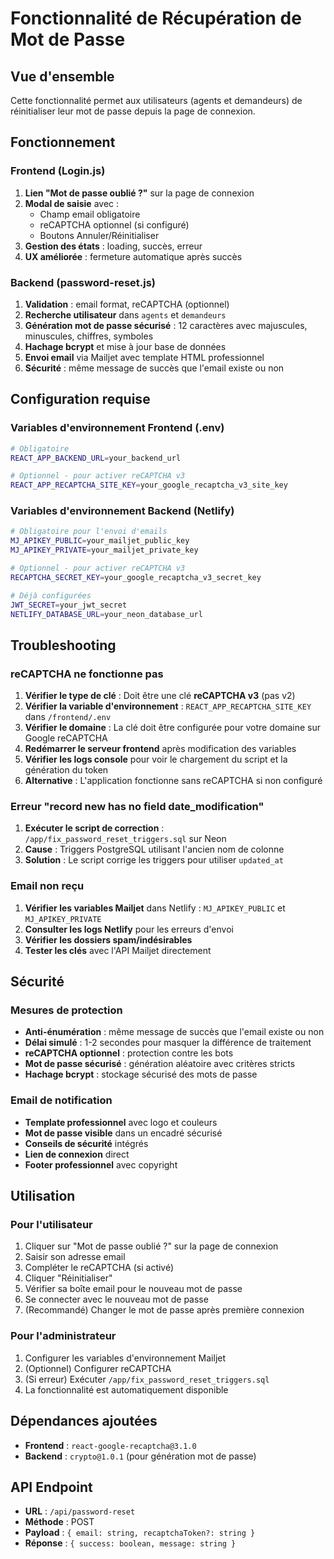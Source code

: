 # Fonctionnalité de Récupération de Mot de Passe

## Vue d'ensemble
Cette fonctionnalité permet aux utilisateurs (agents et demandeurs) de réinitialiser leur mot de passe depuis la page de connexion.

## Fonctionnement

### Frontend (Login.js)
1. **Lien "Mot de passe oublié ?"** sur la page de connexion
2. **Modal de saisie** avec :
   - Champ email obligatoire
   - reCAPTCHA optionnel (si configuré)
   - Boutons Annuler/Réinitialiser
3. **Gestion des états** : loading, succès, erreur
4. **UX améliorée** : fermeture automatique après succès

### Backend (password-reset.js)
1. **Validation** : email format, reCAPTCHA (optionnel)
2. **Recherche utilisateur** dans `agents` et `demandeurs`
3. **Génération mot de passe sécurisé** : 12 caractères avec majuscules, minuscules, chiffres, symboles
4. **Hachage bcrypt** et mise à jour base de données
5. **Envoi email** via Mailjet avec template HTML professionnel
6. **Sécurité** : même message de succès que l'email existe ou non

## Configuration requise

### Variables d'environnement Frontend (.env)
```bash
# Obligatoire
REACT_APP_BACKEND_URL=your_backend_url

# Optionnel - pour activer reCAPTCHA v3
REACT_APP_RECAPTCHA_SITE_KEY=your_google_recaptcha_v3_site_key
```

### Variables d'environnement Backend (Netlify)
```bash
# Obligatoire pour l'envoi d'emails
MJ_APIKEY_PUBLIC=your_mailjet_public_key
MJ_APIKEY_PRIVATE=your_mailjet_private_key

# Optionnel - pour activer reCAPTCHA v3
RECAPTCHA_SECRET_KEY=your_google_recaptcha_v3_secret_key

# Déjà configurées
JWT_SECRET=your_jwt_secret
NETLIFY_DATABASE_URL=your_neon_database_url
```

## Troubleshooting

### reCAPTCHA ne fonctionne pas
1. **Vérifier le type de clé** : Doit être une clé **reCAPTCHA v3** (pas v2)
2. **Vérifier la variable d'environnement** : `REACT_APP_RECAPTCHA_SITE_KEY` dans `/frontend/.env`
3. **Vérifier le domaine** : La clé doit être configurée pour votre domaine sur Google reCAPTCHA
4. **Redémarrer le serveur frontend** après modification des variables
5. **Vérifier les logs console** pour voir le chargement du script et la génération du token
6. **Alternative** : L'application fonctionne sans reCAPTCHA si non configuré

### Erreur "record new has no field date_modification"
1. **Exécuter le script de correction** : `/app/fix_password_reset_triggers.sql` sur Neon
2. **Cause** : Triggers PostgreSQL utilisant l'ancien nom de colonne
3. **Solution** : Le script corrige les triggers pour utiliser `updated_at`

### Email non reçu
1. **Vérifier les variables Mailjet** dans Netlify : `MJ_APIKEY_PUBLIC` et `MJ_APIKEY_PRIVATE`
2. **Consulter les logs Netlify** pour les erreurs d'envoi
3. **Vérifier les dossiers spam/indésirables**
4. **Tester les clés** avec l'API Mailjet directement

## Sécurité

### Mesures de protection
- **Anti-énumération** : même message de succès que l'email existe ou non
- **Délai simulé** : 1-2 secondes pour masquer la différence de traitement
- **reCAPTCHA optionnel** : protection contre les bots
- **Mot de passe sécurisé** : génération aléatoire avec critères stricts
- **Hachage bcrypt** : stockage sécurisé des mots de passe

### Email de notification
- **Template professionnel** avec logo et couleurs
- **Mot de passe visible** dans un encadré sécurisé
- **Conseils de sécurité** intégrés
- **Lien de connexion** direct
- **Footer professionnel** avec copyright

## Utilisation

### Pour l'utilisateur
1. Cliquer sur "Mot de passe oublié ?" sur la page de connexion
2. Saisir son adresse email
3. Compléter le reCAPTCHA (si activé)
4. Cliquer "Réinitialiser"
5. Vérifier sa boîte email pour le nouveau mot de passe
6. Se connecter avec le nouveau mot de passe
7. (Recommandé) Changer le mot de passe après première connexion

### Pour l'administrateur
1. Configurer les variables d'environnement Mailjet
2. (Optionnel) Configurer reCAPTCHA
3. (Si erreur) Exécuter `/app/fix_password_reset_triggers.sql`
4. La fonctionnalité est automatiquement disponible

## Dépendances ajoutées
- **Frontend** : `react-google-recaptcha@3.1.0`
- **Backend** : `crypto@1.0.1` (pour génération mot de passe)

## API Endpoint
- **URL** : `/api/password-reset`
- **Méthode** : POST
- **Payload** : `{ email: string, recaptchaToken?: string }`
- **Réponse** : `{ success: boolean, message: string }`